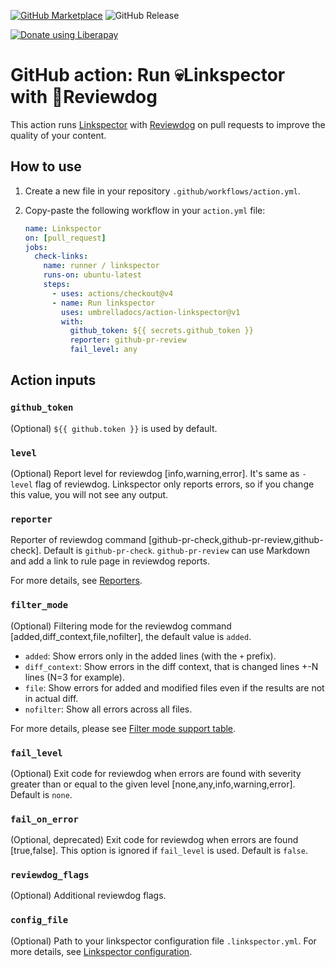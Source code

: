 [![GitHub Marketplace](https://img.shields.io/badge/GitHub%20Marketplace-action%20linkspector-brightgreen?style=for-the-badge)](https://github.com/marketplace/actions/run-linkspector-with-reviewdog)
![GitHub Release](https://img.shields.io/github/v/release/UmbrellaDocs/action-linkspector?style=for-the-badge)

<a href="https://liberapay.com/gaurav-nelson/donate"><img alt="Donate using Liberapay" src="https://liberapay.com/assets/widgets/donate.svg"></a>

# GitHub action: Run 💀Linkspector with 🐶Reviewdog

This action runs [Linkspector](https://github.com/UmbrellaDocs/linkspector) with [Reviewdog](https://github.com/reviewdog/reviewdog) on pull requests to improve the quality of your content.

## How to use

1. Create a new file in your repository `.github/workflows/action.yml`.
1. Copy-paste the following workflow in your `action.yml` file:

   ```yaml
   name: Linkspector
   on: [pull_request]
   jobs:
     check-links:
       name: runner / linkspector
       runs-on: ubuntu-latest
       steps:
         - uses: actions/checkout@v4
         - name: Run linkspector
           uses: umbrelladocs/action-linkspector@v1
           with:
             github_token: ${{ secrets.github_token }}
             reporter: github-pr-review
             fail_level: any
   ```

## Action inputs

### `github_token`

(Optional) `${{ github.token }}` is used by default.

### `level`

(Optional) Report level for reviewdog [info,warning,error].
It's same as `-level` flag of reviewdog. Linkspector only reports errors, so if you change this value, you will not see any output.

### `reporter`

Reporter of reviewdog command [github-pr-check,github-pr-review,github-check].
Default is `github-pr-check`.
`github-pr-review` can use Markdown and add a link to rule page in reviewdog reports.

For more details, see [Reporters](https://github.com/reviewdog/reviewdog?tab=readme-ov-file#reporters).

### `filter_mode`

(Optional) Filtering mode for the reviewdog command [added,diff_context,file,nofilter], the default value is `added`.
- `added`: Show errors only in the added lines (with the `+` prefix).
- `diff_context`: Show errors in the diff context, that is changed lines +-N lines (N=3 for example).
- `file`: Show errors for added and modified files even if the results are not in actual diff.
- `nofilter`: Show all errors across all files.

For more details, please see [Filter mode support table](https://github.com/reviewdog/reviewdog?tab=readme-ov-file#filter-mode-support-table).

### `fail_level`

(Optional)  Exit code for reviewdog when errors are found with severity greater than or equal to the given level [none,any,info,warning,error].
Default is `none`.

### `fail_on_error`

(Optional, deprecated) Exit code for reviewdog when errors are found [true,false]. This option is ignored if `fail_level` is used.
Default is `false`.

### `reviewdog_flags`

(Optional) Additional reviewdog flags.

### `config_file`

(Optional) Path to your linkspector configuration file `.linkspector.yml`.
For more details, see [Linkspector configuration](https://github.com/UmbrellaDocs/linkspector?tab=readme-ov-file#configuration).
